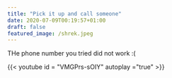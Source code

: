 ```yaml
---
title: "Pick it up and call someone"
date: 2020-07-09T00:19:57+01:00
draft: false
featured_image: /shrek.jpeg
---
```


THe phone number you tried did not work :(

{{< youtube id = "VMGPrs-sOIY" autoplay ="true" >}}